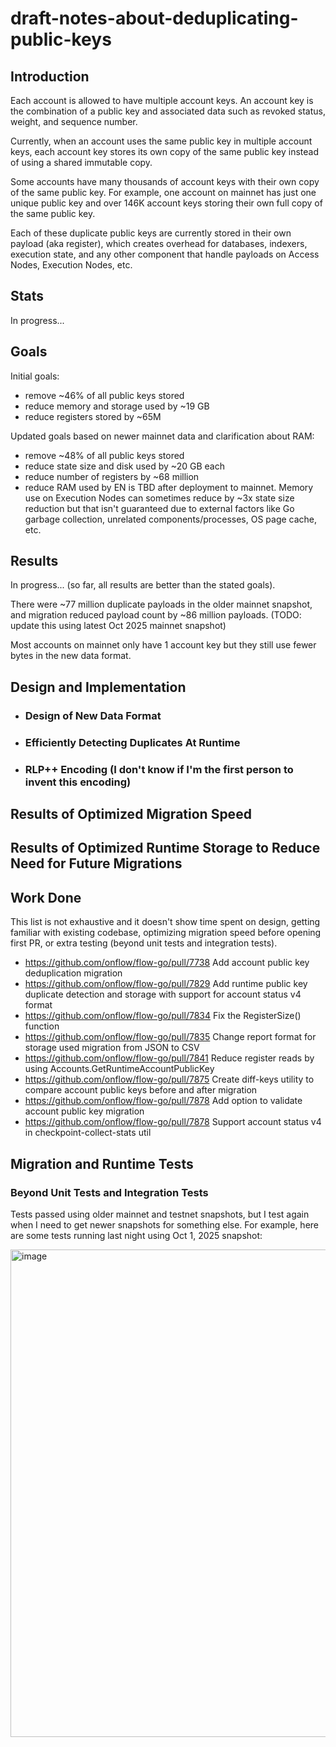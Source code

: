 # draft-notes-about-deduplicating-public-keys

## Introduction

Each account is allowed to have multiple account keys.  An account key is the combination of a public key and associated data such as revoked status, weight, and sequence number.

Currently, when an account uses the same public key in multiple account keys, each account key stores its own copy of the same public key instead of using a shared immutable copy.

Some accounts have many thousands of account keys with their own copy of the same public key.  For example, one account on mainnet has just one unique public key and over 146K account keys storing their own full copy of the same public key.

Each of these duplicate public keys are currently stored in their own payload (aka register), which creates overhead for databases, indexers, execution state, and any other component that handle payloads on Access Nodes, Execution Nodes, etc.

## Stats

In progress...

## Goals

Initial goals:
- remove ~46% of all public keys stored
- reduce memory and storage used by ~19 GB
- reduce registers stored by ~65M

Updated goals based on newer mainnet data and clarification about RAM:
- remove ~48% of all public keys stored
- reduce state size and disk used by ~20 GB each
- reduce number of registers by ~68 million
- reduce RAM used by EN is TBD after deployment to mainnet.  Memory use on Execution Nodes can sometimes reduce by ~3x state size reduction but that isn't guaranteed due to external factors like Go garbage collection, unrelated components/processes, OS page cache, etc.

## Results

In progress... (so far, all results are better than the stated goals).

There were ~77 million duplicate payloads in the older mainnet snapshot, and migration reduced payload count by ~86 million payloads. (TODO: update this using latest Oct 2025 mainnet snapshot)

Most accounts on mainnet only have 1 account key but they still use fewer bytes in the new data format.

## Design and Implementation

- ### Design of New Data Format

- ### Efficiently Detecting Duplicates At Runtime

- ### RLP++ Encoding (I don't know if I'm the first person to invent this encoding)

## Results of Optimized Migration Speed

## Results of Optimized Runtime Storage to Reduce Need for Future Migrations

## Work Done

This list is not exhaustive and it doesn't show time spent on design, getting familiar with existing codebase, optimizing migration speed before opening first PR, or extra testing (beyond unit tests and integration tests).

- https://github.com/onflow/flow-go/pull/7738 Add account public key deduplication migration
- https://github.com/onflow/flow-go/pull/7829 Add runtime public key duplicate detection and storage with support for account status v4 format
- https://github.com/onflow/flow-go/pull/7834 Fix the RegisterSize() function
- https://github.com/onflow/flow-go/pull/7835 Change report format for storage used migration from JSON to CSV
- https://github.com/onflow/flow-go/pull/7841 Reduce register reads by using Accounts.GetRuntimeAccountPublicKey
- https://github.com/onflow/flow-go/pull/7875 Create diff-keys utility to compare account public keys before and after migration
- https://github.com/onflow/flow-go/pull/7878 Add option to validate account public key migration
- https://github.com/onflow/flow-go/pull/7878 Support account status v4 in checkpoint-collect-stats util

## Migration and Runtime Tests

### Beyond Unit Tests and Integration Tests

Tests passed using older mainnet and testnet snapshots, but I test again when I need to get newer snapshots for something else. For example, here are some tests running last night using Oct 1, 2025 snapshot:

<img width="3833" height="780" alt="image" src="https://github.com/user-attachments/assets/e3dc931d-6d95-4bb9-b0ce-c26843ec9cbf" />
